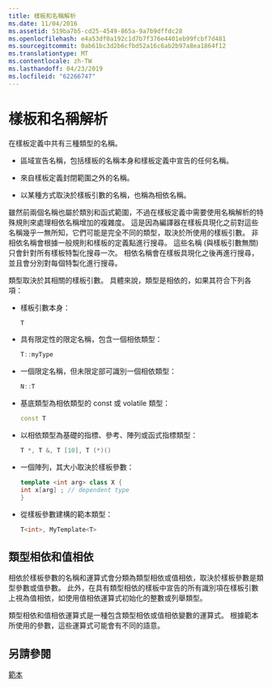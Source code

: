 ```yaml
---
title: 樣板和名稱解析
ms.date: 11/04/2016
ms.assetid: 519ba7b5-cd25-4549-865a-9a7b9dffdc28
ms.openlocfilehash: e4a53df0a192c1d7b7f376e4401eb99fcbf7d481
ms.sourcegitcommit: 0ab61bc3d2b6cfbd52a16c6ab2b97a8ea1864f12
ms.translationtype: MT
ms.contentlocale: zh-TW
ms.lasthandoff: 04/23/2019
ms.locfileid: "62266747"
---
```

# <a name="templates-and-name-resolution"></a>樣板和名稱解析

在樣板定義中共有三種類型的名稱。

- 區域宣告名稱，包括樣板的名稱本身和樣板定義中宣告的任何名稱。

- 來自樣板定義封閉範圍之外的名稱。

- 以某種方式取決於樣板引數的名稱，也稱為相依名稱。

雖然前兩個名稱也屬於類別和函式範圍，不過在樣板定義中需要使用名稱解析的特殊規則來處理相依名稱增加的複雜度。 這是因為編譯器在樣板具現化之前對這些名稱幾乎一無所知，它們可能是完全不同的類型，取決於所使用的樣板引數。 非相依名稱會根據一般規則和樣板的定義點進行搜尋。 這些名稱 (與樣板引數無關) 只會針對所有樣板特製化搜尋一次。 相依名稱會在樣板具現化之後再進行搜尋，並且會分別對每個特製化進行搜尋。

類型取決於其相關的樣板引數。 具體來說，類型是相依的，如果其符合下列各項：

- 樣板引數本身：

    ```cpp
    T
    ```

- 具有限定性的限定名稱，包含一個相依類型：

    ```cpp
    T::myType
    ```

- 一個限定名稱，但未限定部可識別一個相依類型：

    ```cpp
    N::T
    ```

- 基底類型為相依類型的 const 或 volatile 類型：

    ```cpp
    const T
    ```

- 以相依類型為基礎的指標、參考、陣列或函式指標類型：

    ```cpp
    T *, T &, T [10], T (*)()
    ```

- 一個陣列，其大小取決於樣板參數：

    ```cpp
    template <int arg> class X {
    int x[arg] ; // dependent type
    }
    ```

- 從樣板參數建構的範本類型：

    ```cpp
    T<int>, MyTemplate<T>
    ```

## <a name="type-dependence-and-value-dependence"></a>類型相依和值相依

相依於樣板參數的名稱和運算式會分類為類型相依或值相依，取決於樣板參數是類型參數或值參數。 此外，在具有類型相依的樣板中宣告的所有識別項在樣板引數上視為值相依，如使用值相依運算式初始化的整數或列舉類型。

類型相依和值相依運算式是一種包含類型相依或值相依變數的運算式。 根據範本所使用的參數，這些運算式可能會有不同的語意。

## <a name="see-also"></a>另請參閱

[範本](../cpp/templates-cpp.md)